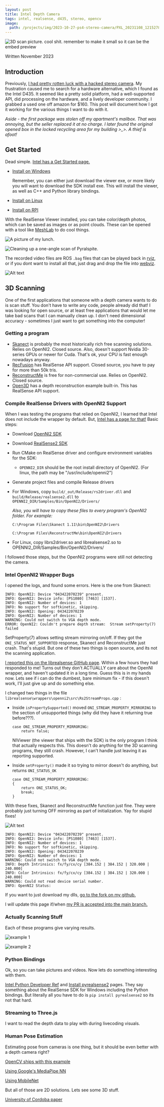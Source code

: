 ```yaml
---
layout: post
title: Intel Depth Camera
tags: intel, realsense, d435, stereo, opencv
image:
  path: /projects/img/2023-10-27-ps4-stereo-camera/PXL_20231108_121527860.jpg
---
```


![3D scan picture. cool shit. remember to make it small so it can be the embed preview]()

Written November 2023

## Introduction

Previously, [I had pretty rotten luck with a hacked stereo camera](/projects/ps4-stereo-camera/). My frustration caused me to search for a hardware alternative, which I found as the Intel D435. It seemed like a pretty solid platform, had a well-supported API, did processing on the hardware, and a lively developer community. I grabbed a used one off amazon for $160. This post will document how I got it working for the various things I want to do with it.

*Aside - the first package was stolen off my apartment's mailbox. That was annoying, but the seller replaced it at no charge. I later found the original opened box in the locked recycling area for my building >_>. A thief is afoot!*


## Get Started

Dead simple. [Intel has a Get Started page.](https://www.intelrealsense.com/get-started-depth-camera/)

- [Install on Windows](https://github.com/IntelRealSense/librealsense/releases/latest)
    
    Remember, you can either just download the viewer exe, or more likely you will want to download the SDK install exe. This will install the viewer, as well as C++ and Python library bindings.
- [Install on Linux](https://github.com/IntelRealSense/librealsense/blob/development/doc/distribution_linux.md)
- [Install on RPI](https://github.com/IntelRealSense/librealsense/blob/development/doc/installation_raspbian.md)

With the RealSense Viewer installed, you can take color/depth photos, which can be saved as images or as point clouds. These can be opened with a tool like [MeshLab](https://www.meshlab.net/) to do cool things.

![A picture of my lunch.](../img/2023-11-15-intel-depth-camera/lunch_Depth.png)

![Cleaning up a one-angle scan of Pyralspite.](../img/2023-11-15-intel-depth-camera/pyralspite_scan.png)

The recorded video files are ROS `.bag` files that can be played back in [rviz](https://wiki.ros.org/rviz), or if you dont want to install all that, just drag and drop the file into [webviz](https://webviz.io/app).

![Alt text](<../img/2023-11-15-intel-depth-camera/webviz.gif>)

## 3D Scanning

One of the first applications that someone with a depth camera wants to do is scan stuff. You don't have to write any code, people already did that! I was looking for open source, or at least free applications that would let me take bad scans that I can manually clean up. I don't need dimensional accuracy - sometimes I just want to get something into the computer!

### Getting a program

- [Skanect](https://structure.io/skanect) is probably the most historically rich free scanning solutions. Relies on OpenNI2. Closed source. Also, doesn't support Nvidia 30-series GPUs or newer for Cuda. That's ok, your CPU is fast enough nowadays anyway. 
- [RecFusion](https://www.recfusion.net/) has RealSense API support. Closed source, you have to pay for more than 50k tris.
- [ReconstructMe](https://www.reconstructme.net/) is free for non-commercial use. Relies on OpenNI2. Closed source.
- [Open3D](http://www.open3d.org/docs/latest/tutorial/t_reconstruction_system/index.html) has a depth reconstruction example built-in. This has RealSense API support.

### Compile RealSense Drivers with OpenNI2 Support

When I was testing the programs that relied on OpenNI2, I learned that Intel does not include the wrapper by default. But, [Intel has a page for that!](https://github.com/IntelRealSense/librealsense/tree/master/wrappers/openni2#getting-started) Basic steps:

- Download [OpenNI2 SDK](https://structure.io/openni)

- Download [RealSense2 SDK](https://github.com/IntelRealSense/librealsense/releases)

- Run CMake on RealSense driver and configure environment variables for the SDK:
    * `OPENNI2_DIR` should be the root install directory of OpenNI2. (For linux, the path may be "/usr/include/openni2")

- Generate project files and compile Release drivers

- For Windows, copy `build/_out/Release/rs2driver.dll` and `build/Release/realsense2.dll` to `OPENNI2_DIR/Samples/Bin/OpenNI2/Drivers/`

    *Also, you will have to copy these files to every program's OpenNI2 folder. For example:*

    `C:\Program Files\Skanect 1.11\bin\OpenNI2\Drivers`

    `C:\Program Files\ReconstructMe\bin\OpenNI2\Drivers`

- For Linux, copy librs2driver.so and librealsense2.so to OPENNI2_DIR/Samples/Bin/OpenNI2/Drivers/

I followed those steps, but the OpenNI2 programs were still not detecting the camera. 

### Intel OpenNI2 Wrapper Bugs

I opened the logs, and found some errors. Here is the one from Skanect:

```
INFO: OpenNI2: Device "043422070239" present.
INFO: OpenNI2: Device info: [PS1080] [7463] [1537].
INFO: OpenNI2: Number of devices: 1
INFO: No support for softkinetic, skipping.
INFO: OpenNI2: Opening: 043422070239
INFO: OpenNI2: Number of devices: 1
WARNING: Could not switch to VGA depth mode.
ERROR: OpenNI2: Couldn't prepare depth stream: 	Stream setProperty(7) failed
```

SetProperty(7) allows setting stream mirroring on/off. If they got the `ONI_STATUS_NOT_SUPPORTED` response, Skanect and ReconstructMe just crash. That's stupid. But one of these two things is open source, and its not the scanning application.


[I reported this on the librealsense GitHub page](https://github.com/IntelRealSense/librealsense/issues/12363). Within a few hours they had responded to me! Turns out they don't ACTUALLY care about the OpenNI wrapper, and haven't updated it in a long time. Guess this is in my hands now. Lets see if i can do the dumbest, bare minimum fix - if this doesn't work, I'll just give up and do something else.

I changed two things in the file `librealsense\wrappers\openni2\src\Rs2StreamProps.cpp` :

- Inside `isPropertySupported()` moved `ONI_STREAM_PROPERTY_MIRRORING` to the section of unsupported things (why did they have it returning true before???).

    ```
    case ONI_STREAM_PROPERTY_MIRRORING:
		return false;
    ```

    NIViewer (the viewer that ships with the SDK) is the only program I think that actually respects this. This doesn't do anything for the 3D scanning programs, they still crash. However, I can't handle just leaving it as reporting supported.

- Inside `setProperty()` made it so trying to mirror doesn't do anything, but returns `ONI_STATUS_OK`

    ```
    case ONI_STREAM_PROPERTY_MIRRORING:
	{
		return ONI_STATUS_OK;
		break;
	}
    ```

With these fixes, Skanect and ReconstructMe function just fine. They were probably just turning OFF mirroring as part of initialization. Yay for stupid fixes! 

![Alt text](../img/2023-11-15-intel-depth-camera/skanect_function.png)

```
INFO: OpenNI2: Device "043422070239" present.
INFO: OpenNI2: Device info: [PS1080] [7463] [1537].
INFO: OpenNI2: Number of devices: 1
INFO: No support for softkinetic, skipping.
INFO: OpenNI2: Opening: 043422070239
INFO: OpenNI2: Number of devices: 1
WARNING: Could not switch to VGA depth mode.
INFO: Depth Intrinsics: fx/fy/cx/cy [384.152 | 384.152 | 320.000 | 240.000]
INFO: Color Intrinsics: fx/fy/cx/cy [384.152 | 384.152 | 320.000 | 240.000]
WARNING: Could not read device serial number.
INFO: OpenNI2 Status: 
```

If you want to just download my dlls, [go to the fork on my github.](https://github.com/starmaid/librealsense)

I will update this page if/when [my PR is accepted into the main branch.](https://github.com/IntelRealSense/librealsense/pull/12412)

### Actually Scanning Stuff

Each of these programs give varying results.

![example 1]()

![example 2]()

### Python Bindings

Ok, so you can take pictures and videos. Now lets do something interesting with them.

[Intel Python Developer Ref](https://dev.intelrealsense.com/docs/python2) and [Install pyrealsense2](https://github.com/IntelRealSense/librealsense/tree/master/wrappers/python#installation) pages. They say something about the RealSense SDK for Windows including the Python bindings. But literally all you have to do is `pip install pyrealsense2` so its not that hard.

### Streaming to Three.js

I want to read the depth data to play with during livecoding visuals.

### Human Pose Estimation

Estimating pose from cameras is one thing, but it should be even better with a depth camera right?

[OpenCV ships with this example](https://github.com/opencv/opencv/blob/master/samples/dnn/openpose.py)

[Using Google's MediaPipe NN](https://techvidvan.com/tutorials/human-pose-estimation-opencv/)

[Using MobileNet](https://github.com/quanhua92/human-pose-estimation-opencv)

But all of those are 2D solutions. Lets see some 3D stuff.

[University of Cordoba paper](https://arxiv.org/pdf/1807.05389.pdf)

